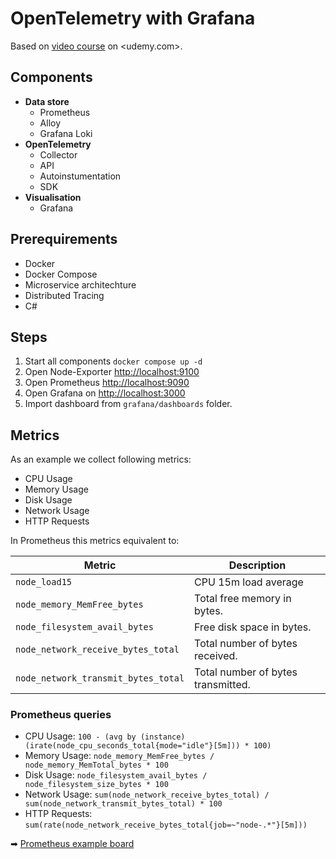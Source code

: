 # OpenTelemetry with Grafana

Based on [video course](hhttps://www.udemy.com/course/mastering-prometheus-and-grafana/learn/lecture/27491608?start=0#overview) on <udemy.com>.

## Components

- **Data store**
  - Prometheus
  - Alloy
  - Grafana Loki
- **OpenTelemetry**
  - Collector
  - API
  - Autoinstumentation
  - SDK
- **Visualisation**
  - Grafana

## Prerequirements

- Docker
- Docker Compose
- Microservice architechture
- Distributed Tracing
- C#

## Steps

1. Start all components `docker compose up -d`
2. Open Node-Exporter <http://localhost:9100>
3. Open Prometheus <http://localhost:9090>
4. Open Grafana on <http://localhost:3000>
5. Import dashboard from `grafana/dashboards` folder.

## Metrics

As an example we collect following metrics:

- CPU Usage  
- Memory Usage
- Disk Usage
- Network Usage
- HTTP Requests

In Prometheus this metrics equivalent to:

| Metric | Description |
| ------ | ----------- |
| `node_load15` | CPU 15m load average |
| `node_memory_MemFree_bytes` | Total free memory in bytes. |
| `node_filesystem_avail_bytes` | Free disk space in bytes. |
| `node_network_receive_bytes_total` | Total number of bytes received. |
| `node_network_transmit_bytes_total` | Total number of bytes transmitted. |

### Prometheus queries

- CPU Usage: `100 - (avg by (instance) (irate(node_cpu_seconds_total{mode="idle"}[5m])) * 100)`
- Memory Usage: `node_memory_MemFree_bytes / node_memory_MemTotal_bytes * 100`
- Disk Usage: `node_filesystem_avail_bytes / node_filesystem_size_bytes * 100`
- Network Usage: `sum(node_network_receive_bytes_total) / sum(node_network_transmit_bytes_total) * 100`
- HTTP Requests: `sum(rate(node_network_receive_bytes_total{job=~"node-.*"}[5m]))`

➡ [Prometheus example board](http://localhost:9090/graph?g0.expr=sum(node_memory_Active_bytes%7Bjob%3D%22node-orbstack%22%7D)&g0.tab=0&g0.display_mode=lines&g0.show_exemplars=0&g0.range_input=1h&g1.expr=node_network_transmit_bytes_total&g1.tab=0&g1.display_mode=lines&g1.show_exemplars=0&g1.range_input=1h&g2.expr=node_memory_MemFree_bytes&g2.tab=0&g2.display_mode=lines&g2.show_exemplars=0&g2.range_input=1h&g3.expr=node_load15&g3.tab=0&g3.display_mode=lines&g3.show_exemplars=0&g3.range_input=1h&g4.expr=avg(node_filesystem_avail_bytes%20)%20by%20(device)&g4.tab=0&g4.display_mode=lines&g4.show_exemplars=0&g4.range_input=1h&g5.expr=node_network_receive_bytes_total%7Bdevice%3D%22eth0%22%7D&g5.tab=1&g5.display_mode=stacked&g5.show_exemplars=0&g5.range_input=1h&g6.expr=100%20-%20(avg%20by%20(instance)%20(irate(node_cpu_seconds_total%7Bmode%3D%22idle%22%7D%5B5m%5D))%20*%20100)&g6.tab=0&g6.display_mode=lines&g6.show_exemplars=0&g6.range_input=1h&g7.expr=avg(prometheus_http_requests_total)%20by%20(code)&g7.tab=0&g7.display_mode=lines&g7.show_exemplars=0&g7.range_input=1h)

